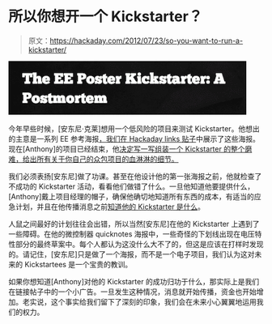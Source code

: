 # 所以你想开一个 Kickstarter？

> 原文：<https://hackaday.com/2012/07/23/so-you-want-to-run-a-kickstarter/>

![](img/34907e231a8ea141d4d83f747017f25a.png "kickstarter")

今年早些时候，[安东尼·克莱]想用一个低风险的项目来测试 Kickstarter。他想出的主意是一系列 EE 参考海报[，我们在 Hackaday links 贴子](http://hackaday.com/2012/01/10/hackaday-links-january-10-2012/)中展示了这些海报。现在[Anthony]的项目已经结束，他[决定写一写组装一个 Kickstarter 的整个磨难，给出所有关于你自己的众包项目的血淋淋的细节。](http://zarthcode.com/the-ee-poster-kickstarter-a-postmortem/)

我们必须表扬[安东尼]做了功课。甚至在他设计他的第一张海报之前，他就检查了不成功的 Kickstarter 活动，看看他们做错了什么。一旦他知道他要提供什么，[Anthony]戴上项目经理的帽子，确保他确切地知道所有东西的成本，有适当的应急计划，并且在他传播消息之前[知道他的 Kickstarter 是什么](http://xkcd.com/1055/)。

人鼠之间最好的计划往往会出错，所以当然[安东尼]在他的 Kickstarter 上遇到了一些障碍。在他的微控制器 quicknotes 海报中，一些奇怪的下划线出现在电压特性部分的最终草案中。每个人都认为这没什么大不了的，但这是应该在打样时发现的。请记住，[安东尼]只是做了一个海报，而不是一个电子项目，我们认为这对未来的 Kickstartees 是一个宝贵的教训。

如果你想知道[Anthony]对他的 Kickstarter 的成功归功于什么，那实际上是我们在链接帖子中的一个小广告。一旦发生这种情况，消息就开始传播，资金也开始增加。老实说，这个事实给我们留下了深刻的印象，我们会在未来小心翼翼地运用我们的权力。